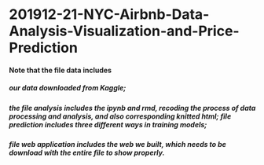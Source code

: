# 201912-21-NYC-Airbnb-Data-Analysis-Visualization-and-Price-Prediction

#### Note that the file data includes 
##### our data downloaded from Kaggle;
##### the file analysis includes the ipynb and rmd, recoding the process of data processing and analysis, and also corresponding knitted html; file prediction includes three different ways in training models; 
##### file web application includes the web we built, which needs to be download with the entire file to show properly.
